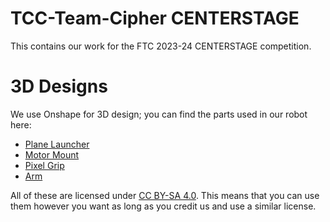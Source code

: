 # TCC-Team-Cipher CENTERSTAGE

This contains our work for the FTC 2023-24 CENTERSTAGE competition.

# 3D Designs

We use Onshape for 3D design; you can find the parts used in our robot here:

- [Plane Launcher](https://cad.onshape.com/documents/c18ad5c1d1c3ddbfe649e7c3/w/4eff713d43efc71fd2e752c5/e/314982c565b997356c4dc148)
- [Motor Mount](https://cad.onshape.com/documents/c21b3ab2ebc4fa39af643583/w/6eb6c2264f86ed7ec3db96f9/e/5c1e8738906c14d05ef29347)
- [Pixel Grip](https://cad.onshape.com/documents/40dff4ed8e8e520cdac1a7cf/w/0138985ce5ba9a7538b9f971/e/35ba401ce59b594141c3796f)
- [Arm](https://cad.onshape.com/documents/e4ef7ef1992f17cf19fd56ec/w/28b39830bfbebe338a72eeb0/e/453defd3a65951256b8deffe)

All of these are licensed under [CC BY-SA 4.0](https://creativecommons.org/licenses/by-sa/4.0/deed.en). This means that you can use them however you want as long as you credit us and use a similar license.
